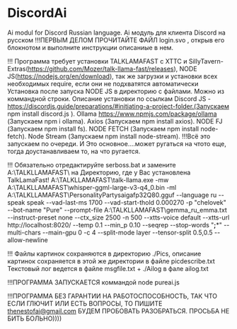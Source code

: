 # DiscordAi
Ai modul for Discord Russian language. Ai модуль для клиента Discord на русском
!!!ПЕРВЫМ ДЕЛОМ ПРОЧИТАЙТЕ ФАЙЛ login.svo , открыв его блокнотом и выполните инструкции описаниые в нем.

!!! Программа требует установки TALKLAMAFAST с XTTC и SillyTavern-Extras(https://github.com/Mozer/talk-llama-fast/releases),
NODE JS(https://nodejs.org/en/download),
так же загрузки и установки всех необходимых require, если они не подхватятся автоматически
Установка после запуска NODE JS в директорию с файлами. Можно из коммандной строки. Описание установки по ссылкам
Discord JS - https://discordjs.guide/preparations/#initiating-a-project-folder.(Запускаем  npm install discord.js ).
Ollama https://www.npmjs.com/package/ollama (Запускаем  npm i ollama).
Axios (Запускаем  npm install axios).
NODE FJ (Запускаем npm install fs).
NODE FETCH (Запускаем npm install node-fetch).
Node Stream (Запускаем npm install node-stream).
!!!Всё это запускаем по очереди. И Это основное....может ругаться на чтото еще, тогда доустанавливаем то, на что ругается.

!!! Обязательно отредактируйте serboss.bat и замените A:\TALKLLAMAFAST\ на Директорию, где у Вас установлена TalkLamaFast!
A:\TALKLLAMAFAST\talk-llama.exe -mw A:\TALKLLAMAFAST\whisper-ggml-large-v3-q4_0.bin -ml A:\TALKLLAMAFAST\PersonalityPartysaigafp32Q80.gguf  --language ru --speak speak --vad-last-ms 1700 --vad-start-thold 0.000270 -p "chelovek" --bot-name "Pure" --prompt-file A:\TALKLLAMAFAST\gemma_ru_emma.txt --instruct-preset none --ctx_size 2500 -n 500 --xtts-voice default --xtts-url http://localhost:8020/ --temp 0.1 --min_p 0.10 --seqrep --stop-words "**;***" --multi-chars --main-gpu 0 -c 4 --split-mode layer --tensor-split 0.5,0.5 --allow-newline

!!! Файлы картинок сохраняются в директорию ./Pics, описание картинок сохраняется в этой же директории в файле picdescribe.txt
Текстовый лог ведется в файле msgfile.txt  + ./Ailog в фале ailog.txt

!!!ПРОГРАММА ЗАПУСКАЕТСЯ коммандой node pureai.js

!!!ПРОГРАММА БЕЗ ГАРАНТИИ НА РАБОТОСПОСОБНОСТЬ, ТАК ЧТО ЕСЛИ ГЛЮЧИТ ИЛИ ЕСТЬ ВОПРОСЫ, ТО ПИШИТЕ 
thenestofai@gmail.com БУДЕМ ПРОБОВАТЬ РАЗОБРАТЬСЯ. ПРОСЬБА НЕ БИТЬ БОЛЬНО))))



